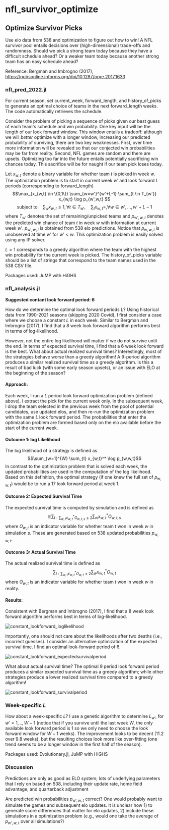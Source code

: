 # nfl_survivor_optimize

## Optimize Survivor Picks

Use elo data from 538 and optimization to figure out how to win! A NFL survivor pool entails decisions over (high-dimensional) trade-offs and randomness. Should we pick a strong team today because they have a difficult schedule ahead? Or a weaker team today because another strong team has an easy schedule ahead?

Reference: Bergman and Imbrogno (2017), https://pubsonline.informs.org/doi/10.1287/opre.2017.1633

### nfl_pred_2022.jl
For current season, set current_week, forward_length, and history_of_picks to generate an optimal choice of teams in the next forward_length weeks. The code automatically retrieves the schedule.

Consider the problem of picking a sequence of picks given our best guess of each team's schedule and win probability. One key input will be the length of our look forward window. This window entails a tradeoff: although we will _better_ optimize with a longer window, increasing our predicted probability of surviving, there are two key weaknesses. First, over time more information will be revealed so that our conjected win probabilities may be far from reality. Second, NFL games are random and there are upsets. Optimizing too far into the future entails potentially sacrificing win chances today. This sacrifice will be for naught if our team pick loses today.

Let $x_{w,t}$ denote a binary variable for whether team $t$ is picked in week $w$. The optimization problem is to start in current week $w'$ and look forward $L$ periods (corresponding to forward_length)
$$\max_{x_{w,t} \in \{0,1\}} \sum_{w=w'}^{w'+L-1} \sum_{t \in T_{w'}} x_{w,t} \log p_{w',w,t} $$
$$\text{subject to} \quad \sum_{w} x_{w,t} \leq 1, \forall t \in T_{w'}, \quad  \sum_{t} x_{w,t} = ,  \forall w \in w',...,w'+L-1$$
where $T_{w'}$ denotes the set of remaining/unpicked teams and $p_{w',w,t}$ denotes the predicted win chance of team $t$ in week $w$ with information at current week $w'$. $p_{w',w,t}$ is obtained from 538 elo predictions. Notice that $p_{w,w,t}$ is unobserved at time $w'$ for $w' < w$. This optimization problem is easily solved using any IP solver.

$L=1$ corresponds to a greedy algorithm where the team with the highest win probability for the current week is picked. The history_of_picks variable should be a list of strings that correspond to the team names used in the 538 CSV file.

Packages used: JuMP with HiGHS

### nfl_analysis.jl
**Suggested contant look forward period: 6**

How do we determine the optimal look forward periods $L$? Using historical data from 1990-2021 seasons (skipping 2020 Covid), I first consider a case where we choose a constant $L$ in each week. Similar to Bergman and Imbrogno (2017), I find that a 8 week look forward algorithm performs best in terms of log-likelihood. 

However, not the entire log likelihood will matter if we do not survive until the end. In terms of expected survival time, I find that a 6 week look forward is the best. What about actual realized survival times? Interestingly, most of the strategies behave worse than a greedy algorithm! A 9-period algorithm produces a similar realized survival time as a greedy algorithm. Is this a result of bad luck (with some early season upsets), or an issue with ELO at the beginning of the season?

#### Approach: ####
Each week, I run a $L$ period look forward optimization problem (defined above). I  extract the pick for the current week only. In the subsequent week, I drop the team selected in the previous week from the pool of potential candidates, use updated elos, and then re-run the optimization problem with the same $L$ look forward period. The probabilities that enter the optimization problem are formed based only on the elo available before the start of the current week.

#### Outcome 1: log Likelihood #### 
The log likelihood of a strategy is defined as
$$\sum_{w=1}^{W} \sum_{t} x_{w,t}^* \log p_{w,w,t}$$ 
In contrast to the optimization problem that is solved each week, the updated probabilities are used in the computation of the log likelihood. Based on this definition, the optimal strategy (if one knew the full set of $p_{w,w,t}$) would be to run a 17 look forward period at week 1.

#### Outcome 2: Expected Survival Time #### 
The expected survival time  is computed by simulation and is defined as
$$\mathbb{E} \sum_{t: \sum_{w,t}  x_{w,t}^* O_{w,t,s} \leq 2} \sum_w x_{w,t}^* O_{w,t,s}$$ 
where $O_{w,t}$ is an indicator variable for whether team $t$ won in week $w$ in simulation $s$. These are generated based on 538 updated probabilities $p_{w,w,t}$.

#### Outcome 3: Actual Survival Time #### 
The actual realized survival time is defined as
$$\sum_{t: \sum_{w,t}  x_{w,t}^* O_{w,t} \leq 2} \sum_w x_{w,t}^* O_{w,t}$$ 
where $O_{w,t}$ is an indicator variable for whether team $t$ won in week $w$ in reality.

#### Results: ####
Consistent with Bergman and Imbrogno (2017), I find that a 8 week look forward algorithm performs best in terms of log-likelihood. 

![constant_lookforward_loglikelihood](https://user-images.githubusercontent.com/57815640/189217027-1c3f2fb9-6dbd-4c26-a0fd-8513fd1d6186.png)

Importantly, one should not care about the likelihoods after two deaths (i.e., incorrect guesses). I consider an alternative optimization of the expected survival time. I find an optimal look-forward period of 6.

![constant_lookforward_expectedsurvivalperiod](https://user-images.githubusercontent.com/57815640/189270574-10d57818-e69e-4b34-b90c-f772888e15f1.png)

What about actual survival time? The optimal 9 period look forward period produces a similar expected survival time as a greedy algorithm; while other strategies produce a lower realized survival time compared to a greedy algorithm!

![constant_lookforward_survivalperiod](https://user-images.githubusercontent.com/57815640/189229633-01012861-b658-4510-9ea0-50ab55a830cc.png)

### Week-specific $L$
How about a week-specific $L$? I use a genetic algorithm to determine $L_{w'}$, for $w'=1,..,W-1$ (notice that if you survive until the last week $W$, the only available look forward period is 1 so we only need to choose the look forward window for $W-1$ weeks). The improvement looks to be decent (11.2 over 9.8 weeks), but the resulting choices look more like over-fitting (one trend seems to be a longer window in the first half of the season).

Packages used: Evolutionary.jl, JuMP with HiGHS

### Discussion
Predictions are only as good as ELO system; lots of underlying parameters that I rely on based on 538, including their update rate, home field advantage, and quarterback adjustment

Are predicted win probabilities $p_{w',w,t}$ correct? One would probably want to simulate the games and subsequent elo updates. It is unclear how 1) to generate score differences that matter for elo updates, 2) include these simulations in a optimization problem (e.g., would one take the average of $p_{w',w,t}$ over all simulations?)


